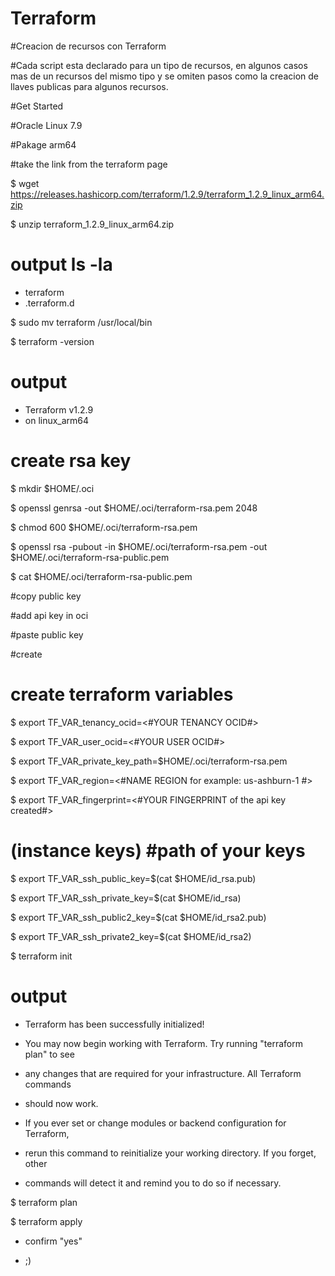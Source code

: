 # Terraform

#Creacion de recursos con Terraform

#Cada script esta declarado para un tipo de recursos, en algunos casos mas de un recursos del mismo tipo y se omiten pasos como la creacion de llaves publicas para algunos recursos.

#Get Started

#Oracle Linux 7.9

#Pakage arm64

#take the link from the terraform page

$ wget https://releases.hashicorp.com/terraform/1.2.9/terraform_1.2.9_linux_arm64.zip

$ unzip terraform_1.2.9_linux_arm64.zip

# output ls -la
- terraform
- .terraform.d

$ sudo mv terraform /usr/local/bin

$ terraform -version

# output 
- Terraform v1.2.9
- on linux_arm64


# create rsa key

$ mkdir $HOME/.oci

$ openssl genrsa -out $HOME/.oci/terraform-rsa.pem 2048

$ chmod 600 $HOME/.oci/terraform-rsa.pem

$ openssl rsa -pubout -in $HOME/.oci/terraform-rsa.pem -out $HOME/.oci/terraform-rsa-public.pem

$ cat $HOME/.oci/terraform-rsa-public.pem

#copy public key

#add api key in oci

#paste public key

#create


# create terraform variables

$ export TF_VAR_tenancy_ocid=<#YOUR TENANCY OCID#>

$ export TF_VAR_user_ocid=<#YOUR USER OCID#>

$ export TF_VAR_private_key_path=$HOME/.oci/terraform-rsa.pem

$ export TF_VAR_region=<#NAME REGION for example: us-ashburn-1 #>

$ export TF_VAR_fingerprint=<#YOUR FINGERPRINT of the api key created#>

# (instance keys) #path of your keys

$ export TF_VAR_ssh_public_key=$(cat $HOME/id_rsa.pub) 

$ export TF_VAR_ssh_private_key=$(cat $HOME/id_rsa)

$ export TF_VAR_ssh_public2_key=$(cat $HOME/id_rsa2.pub)

$ export TF_VAR_ssh_private2_key=$(cat $HOME/id_rsa2)



$ terraform init

# output
- Terraform has been successfully initialized!

- You may now begin working with Terraform. Try running "terraform plan" to see
- any changes that are required for your infrastructure. All Terraform commands
- should now work.

- If you ever set or change modules or backend configuration for Terraform,
- rerun this command to reinitialize your working directory. If you forget, other
- commands will detect it and remind you to do so if necessary.

$ terraform plan

$ terraform apply

- confirm "yes"

- ;)
